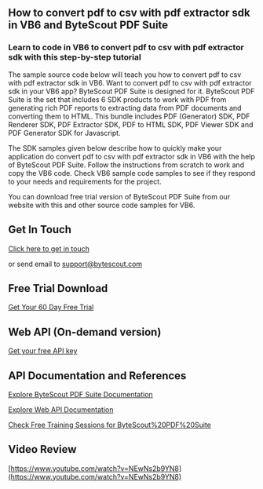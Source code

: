 ## How to convert pdf to csv with pdf extractor sdk in VB6 and ByteScout PDF Suite

### Learn to code in VB6 to convert pdf to csv with pdf extractor sdk with this step-by-step tutorial

The sample source code below will teach you how to convert pdf to csv with pdf extractor sdk in VB6. Want to convert pdf to csv with pdf extractor sdk in your VB6 app? ByteScout PDF Suite is designed for it. ByteScout PDF Suite is the set that includes 6 SDK products to work with PDF from generating rich PDF reports to extracting data from PDF documents and converting them to HTML. This bundle includes PDF (Generator) SDK, PDF Renderer SDK, PDF Extractor SDK, PDF to HTML SDK, PDF Viewer SDK and PDF Generator SDK for Javascript.

The SDK samples given below describe how to quickly make your application do convert pdf to csv with pdf extractor sdk in VB6 with the help of ByteScout PDF Suite. Follow the instructions from scratch to work and copy the VB6 code. Check VB6 sample code samples to see if they respond to your needs and requirements for the project.

You can download free trial version of ByteScout PDF Suite from our website with this and other source code samples for VB6.

## Get In Touch

[Click here to get in touch](https://bytescout.zendesk.com/hc/en-us/requests/new?subject=ByteScout%20PDF%20Suite%20Question)

or send email to [support@bytescout.com](mailto:support@bytescout.com?subject=ByteScout%20PDF%20Suite%20Question) 

## Free Trial Download

[Get Your 60 Day Free Trial](https://bytescout.com/download/web-installer?utm_source=github-readme)

## Web API (On-demand version)

[Get your free API key](https://pdf.co/documentation/api?utm_source=github-readme)

## API Documentation and References

[Explore ByteScout PDF Suite Documentation](https://bytescout.com/documentation/index.html?utm_source=github-readme)

[Explore Web API Documentation](https://pdf.co/documentation/api?utm_source=github-readme)

[Check Free Training Sessions for ByteScout%20PDF%20Suite](https://academy.bytescout.com/)

## Video Review

[https://www.youtube.com/watch?v=NEwNs2b9YN8](https://www.youtube.com/watch?v=NEwNs2b9YN8)